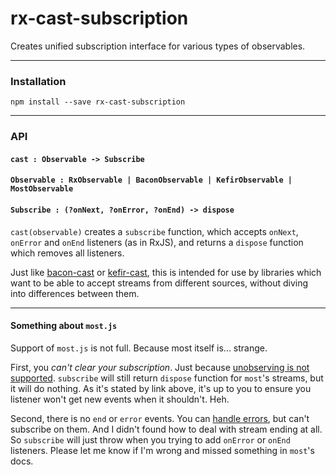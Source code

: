 # rx-cast-subscription
Creates unified subscription interface for various types of observables.
 
---

### Installation
```
npm install --save rx-cast-subscription
```

---

### API
#### `cast : Observable -> Subscribe`
#### `Observable : RxObservable | BaconObservable | KefirObservable | MostObservable`
#### `Subscribe : (?onNext, ?onError, ?onEnd) -> dispose`

`cast(observable)` creates a `subscribe` function, which accepts `onNext`, `onError` and `onEnd` listeners (as in RxJS), and returns a `dispose` function which removes all listeners.

Just like [bacon-cast](https://github.com/StreakYC/bacon-cast) or [kefir-cast](https://github.com/StreakYC/kefir-cast), this is intended for use by libraries which want to be able to accept streams from different sources, without diving into differences between them.

---

#### Something about `most.js`

Support of `most.js` is not full. Because most itself is... strange.

First, you *can't clear your subscription*. Just because [unobserving is not supported](https://github.com/cujojs/most/issues/142#issuecomment-110554081). 
`subscribe` will still return `dispose` function for `most`'s streams, but it will do nothing. As it's stated by link above, it's up to you to ensure you listener won't get new events when it shouldn't. Heh.

Second, there is no `end` or `error` events. You can [handle errors](https://github.com/cujojs/most/blob/master/docs%2Fapi.md#recoverwith), but can't subscribe on them. And I didn't found how to deal with stream ending at all.
So `subscribe` will just throw when you trying to add `onError` or `onEnd` listeners.
Please let me know if I'm wrong and missed something in `most`'s docs.
